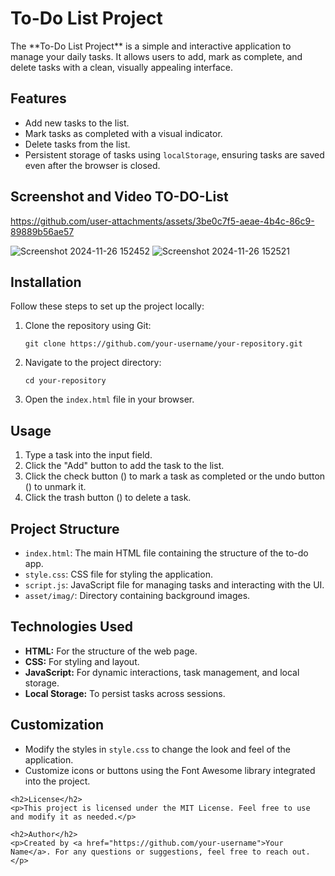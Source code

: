  <h1>To-Do List Project</h1>
    <p>
      The **To-Do List Project** is a simple and interactive application to manage your daily tasks. It allows users to
      add, mark as complete, and delete tasks with a clean, visually appealing interface.
    </p>

   <h2>Features</h2>
    <ul>
      <li>Add new tasks to the list.</li>
      <li>Mark tasks as completed with a visual indicator.</li>
      <li>Delete tasks from the list.</li>
      <li>Persistent storage of tasks using <code>localStorage</code>, ensuring tasks are saved even after the browser is closed.</li>
    </ul>

  <h2>Screenshot and Video TO-DO-List</h2>


https://github.com/user-attachments/assets/3be0c7f5-aeae-4b4c-86c9-89889b56ae57


![Screenshot 2024-11-26 152452](https://github.com/user-attachments/assets/715c4052-0725-41ec-9611-97805d8fdac5)
  ![Screenshot 2024-11-26 152521](https://github.com/user-attachments/assets/bf6fa863-603c-4608-991b-fe9730e60d78)


  

  <h2>Installation</h2>
    <p>Follow these steps to set up the project locally:</p>
    <ol>
      <li>Clone the repository using Git:</li>
      <pre><code>git clone https://github.com/your-username/your-repository.git</code></pre>
      <li>Navigate to the project directory:</li>
      <pre><code>cd your-repository</code></pre>
      <li>Open the <code>index.html</code> file in your browser.</li>
    </ol>

  <h2>Usage</h2>
    <ol>
      <li>Type a task into the input field.</li>
      <li>Click the "Add" button to add the task to the list.</li>
      <li>Click the check button (<i class="fa-solid fa-circle-check"></i>) to mark a task as completed or the undo button (<i class="fa-solid fa-arrow-rotate-left"></i>) to unmark it.</li>
      <li>Click the trash button (<i class="fa-solid fa-trash-can"></i>) to delete a task.</li>
    </ol>

   <h2>Project Structure</h2>
    <ul>
      <li><code>index.html</code>: The main HTML file containing the structure of the to-do app.</li>
      <li><code>style.css</code>: CSS file for styling the application.</li>
      <li><code>script.js</code>: JavaScript file for managing tasks and interacting with the UI.</li>
      <li><code>asset/imag/</code>: Directory containing background images.</li>
    </ul>

  <h2>Technologies Used</h2>
    <ul>
      <li><strong>HTML:</strong> For the structure of the web page.</li>
      <li><strong>CSS:</strong> For styling and layout.</li>
      <li><strong>JavaScript:</strong> For dynamic interactions, task management, and local storage.</li>
      <li><strong>Local Storage:</strong> To persist tasks across sessions.</li>
    </ul>

   <h2>Customization</h2>
    <ul>
      <li>Modify the styles in <code>style.css</code> to change the look and feel of the application.</li>
      <li>Customize icons or buttons using the Font Awesome library integrated into the project.</li>
    </ul>

    <h2>License</h2>
    <p>This project is licensed under the MIT License. Feel free to use and modify it as needed.</p>

    <h2>Author</h2>
    <p>Created by <a href="https://github.com/your-username">Your Name</a>. For any questions or suggestions, feel free to reach out.</p>
